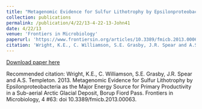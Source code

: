 ```yaml
---
title: "Metagenomic Evidence for Sulfur Lithotrophy by Epsilonproteobacteria as the Major Energy Source for Primary Productivity in a Sub-aerial Arctic Glacial Deposit, Borup Fiord Pass"
collection: publications
permalink: /publication/4/22/13-4-22-13-John41
date: 4/22/13
venue: 'Frontiers in Microbiology'
paperurl: 'https://www.frontiersin.org/articles/10.3389/fmicb.2013.00063/full'
citation: 'Wright, K.E., C. Williamson, S.E. Grasby, J.R. Spear and A.S. Templeton.  2013.  Metagenomic Evidence for Sulfur Lithotrophy by Epsilonproteobacteria as the Major Energy Source for Primary Productivity in a Sub-aerial Arctic Glacial Deposit, Borup Fiord Pass.  Frontiers in Microbiology, 4 #63: doi 10.3389/fmicb.2013.00063.'
---
```


<a href='https://www.frontiersin.org/articles/10.3389/fmicb.2013.00063/full'>Download paper here</a>

Recommended citation: Wright, K.E., C. Williamson, S.E. Grasby, J.R. Spear and A.S. Templeton.  2013.  Metagenomic Evidence for Sulfur Lithotrophy by Epsilonproteobacteria as the Major Energy Source for Primary Productivity in a Sub-aerial Arctic Glacial Deposit, Borup Fiord Pass.  Frontiers in Microbiology, 4 #63: doi 10.3389/fmicb.2013.00063.